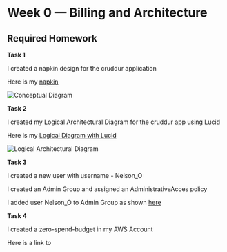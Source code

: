 # Week 0 — Billing and Architecture

## Required Homework

**Task 1**

I created a napkin design for the cruddur application

Here is my [napkin]()

![Conceptual Diagram]()

**Task 2**

I created my Logical Architectural Diagram for the cruddur app using Lucid

Here is my [Logical Diagram with Lucid]()

![Logical Architectural Diagram]()

**Task 3**

I created a new user with username - Nelson_O

I created an Admin Group and assigned an AdministrativeAcces policy

I added user Nelson_O to Admin Group as shown [here](assets/New%20Admin%20User%2C%20Week%20-%200.png)

**Task 4**

I created a zero-spend-budget in my AWS Account

Here is a link to



